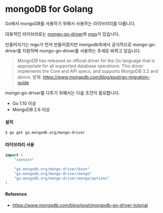 # mongoDB for Golang
Go에서 mongoDB를 사용하기 위해서 사용하는 라이브러리를 다룹니다.

대표적인 라이브러로는 [mongo-go-driver](https://github.com/mongodb/mongo-go-driver)와 [mgo](https://github.com/globalsign/mgo)가 있습니다.

만들어지기는 mgo가 먼저 만들어졌지만 mongodb측에서 공식적으로 mongo-go-driver를 지원하며 mongo-go-driver를 사용하는 추세로 바뀌고 있습니다.

> MongoDB has released an official driver for the Go language that is appropriate for all supported database operations. This driver implements the Core and API specs, and supports MongoDB 3.2 and above. 발췌: https://www.mongodb.com/blog/post/go-migration-guide

mongo-go-driver를 다루기 위해서는 다음 조건이 필요합니다.
- Go 1.10 이상
- MongoDB 2.6 이상

#### 설치

```bash
$ go get go.mongodb.org/mongo-driver
```

#### 라이브라리 사용

```go
import (
    "context"
    
    "go.mongodb.org/mongo-driver/bson"
    "go.mongodb.org/mongo-driver/mongo"
    "go.mongodb.org/mongo-driver/mongo/options"
)
```

#### Reference
- https://www.mongodb.com/blog/post/mongodb-go-driver-tutorial